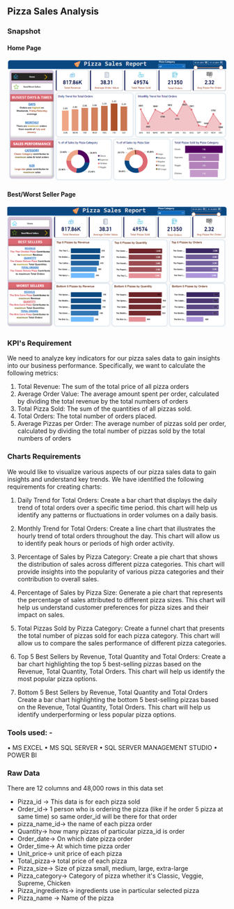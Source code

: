 ## Pizza Sales Analysis

### Snapshot

#### Home Page
![Image](https://github.com/jatin8570/Pizza_Sales_Analysis/blob/main/Images/Pizza%20Sales%20Dashboard-1.png?raw=true)

#### Best/Worst Seller Page
![Image1](https://github.com/jatin8570/Pizza_Sales_Analysis/blob/main/Images/Pizza%20Sales%20Dashboard-2.png?raw=true)

### KPI's Requirement
We need to analyze key indicators for our pizza sales data to gain insights into our business performance. Specifically, we want to calculate the following metrics:
 
1.	Total Revenue: The sum of the total price of all pizza orders
2.	Average Order Value: The average amount spent per order, calculated by dividing the total revenue by the total numbers of orders
3.	Total Pizza Sold: The sum of the quantities of all pizzas sold.
4.	Total Orders: The total number of orders placed.
5.	Average Pizzas per Order: The average number of pizzas sold per order, calculated by dividing the total number of pizzas sold by the total numbers of orders
 
### Charts Requirements
We would like to visualize various aspects of our pizza sales data to gain insights and understand key trends. We have identified the following requirements for creating charts:
  
1.	Daily Trend for Total Orders:
Create a bar chart that displays the daily trend of total orders over a specific time period. this chart will help us identify any patterns or fluctuations in order volumes on a daily basis. 

2.	Monthly Trend for Total Orders:
Create a line chart that illustrates the hourly trend of total orders throughout the day. This chart will allow us to identify peak hours or periods of high order activity.

3.	Percentage of Sales by Pizza Category:
Create a pie chart that shows the distribution of sales across different pizza categories. This chart will provide insights into the popularity of various pizza categories and their contribution to overall sales.

4.	Percentage of Sales by Pizza Size:
Generate a pie chart that represents the percentage of sales attributed to different pizza sizes. This chart will help us understand customer preferences for pizza sizes and their impact on sales.

5.	Total Pizzas Sold by Pizza Category:
Create a funnel chart that presents the total number of pizzas sold for each pizza category. This chart will allow us to compare the sales performance of different pizza categories.

6.	Top 5 Best Sellers by Revenue, Total Quantity and Total Orders:
Create a bar chart highlighting the top 5 best-selling pizzas based on the Revenue, Total Quantity, Total Orders. This chart will help us identify the most popular pizza options.

7.	Bottom 5 Best Sellers by Revenue, Total Quantity and Total Orders
Create a bar chart highlighting the bottom 5 best-selling pizzas based on the Revenue, Total Quantity, Total Orders. This chart will help us identify underperforming or less popular pizza options.
 

### Tools used: -
•	MS EXCEL 
•	MS SQL SERVER
•	SQL SERVER MANAGEMENT STUDIO
•	POWER BI
 
### Raw Data
There are 12 columns and 48,000 rows in this data set
* Pizza_id -> This data is for each pizza sold
* Order_id-> 1 person who is ordering the pizza (like if he order 5 pizza at same time) so same order_id will be there for that order
* pizza_name_id-> the name of each pizza order
* Quantity-> how many pizzas of particular pizza_id is order
* Order_date-> On which date pizza order
* Order_time-> At which time pizza order
* Unit_price-> unit price of each pizza
* Total_pizza-> total price of each pizza
* Pizza_size-> Size of pizza small, medium, large, extra-large
* Pizza_category-> Category of pizza whether it's Classic, Veggie, Supreme, Chicken
* Pizza_ingredients-> ingredients use in particular selected pizza
* Pizza_name -> Name of the pizza

